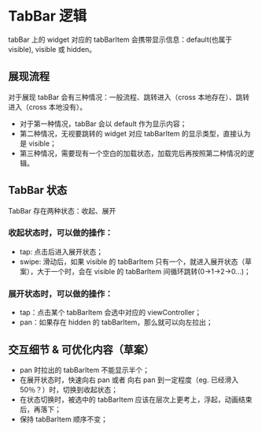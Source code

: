 # TabBar 逻辑
tabBar 上的 widget 对应的 tabBarItem 会携带显示信息：default(也属于 visible), visible 或 hidden。

## 展现流程
对于展现 tabBar 会有三种情况：一般流程、跳转进入（cross 本地存在）、跳转进入（cross 本地没有）。

- 对于第一种情况，tabBar 会以 default 作为显示内容；
- 第二种情况，无视要跳转的 widget 对应 tabBarItem  的显示类型，直接认为是 visible；
- 第三种情况，需要现有一个空白的加载状态，加载完后再按照第二种情况的逻辑。

## TabBar 状态
TabBar 存在两种状态：收起、展开

### 收起状态时，可以做的操作：

- tap: 点击后进入展开状态；
- swipe: 滑动后，如果 visible 的 tabBarItem 只有一个，就进入展开状态（草案），大于一个时，会在 visible 的 tabBarItem 间循环跳转(0->1->2->0...)；

### 展开状态时，可以做的操作：

- tap：点击某个 tabBarItem 会选中对应的 viewController；
- pan：如果存在 hidden 的 tabBarItem，那么就可以向左拉出；

## 交互细节 & 可优化内容（草案）

- pan 时拉出的 tabBarItem 不能显示半个；
- 在展开状态时，快速向右 pan 或者 向右 pan 到一定程度（eg. 已经滑入 50％？）时，切换到收起状态；
- 在状态切换时，被选中的 tabBarItem 应该在层次上更考上，浮起，动画结束后，再落下；
- 保持 tabBarItem 顺序不变；

